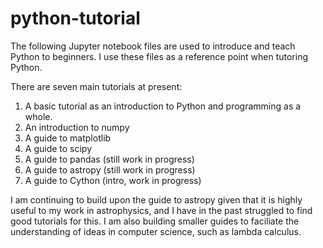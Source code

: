 # python-tutorial

The following Jupyter notebook files are used to introduce and teach Python to beginners. 
I use these files as a reference point when tutoring Python.

There are seven main tutorials at present:

1. A basic tutorial as an introduction to Python and programming as a whole.
2. An introduction to numpy
3. A guide to matplotlib
4. A guide to scipy
5. A guide to pandas (still work in progress)
6. A guide to astropy (still work in progress)
7. A guide to Cython (intro, work in progress)

I am continuing to build upon the guide to astropy given that it is highly useful to my work
in astrophysics, and I have in the past struggled to find good tutorials for this. I am also
building smaller guides to faciliate the understanding of ideas in computer science, such as
lambda calculus.
